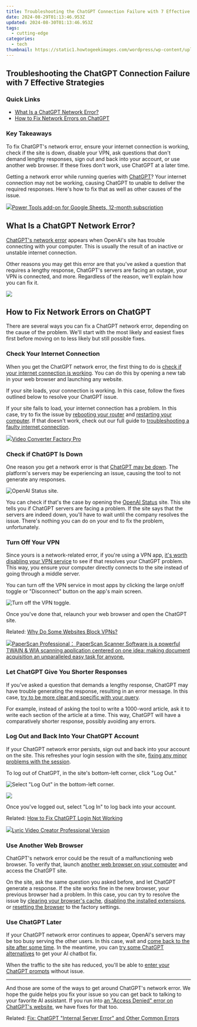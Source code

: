 ```yaml
---
title: Troubleshooting the ChatGPT Connection Failure with 7 Effective Strategies
date: 2024-08-29T01:13:46.953Z
updated: 2024-08-30T01:13:46.953Z
tags:
  - cutting-edge
categories:
  - tech
thumbnail: https://static1.howtogeekimages.com/wordpress/wp-content/uploads/2023/03/52676804756_7e382309e8_o.jpg
---
```


## Troubleshooting the ChatGPT Connection Failure with 7 Effective Strategies

### Quick Links

* [What Is a ChatGPT Network Error?](https://some-techniques.techidaily.com/updated-in-depth-comparison-the-finest-streaming-tv-platforms/)
* [How to Fix Network Errors on ChatGPT](https://vimeo-videos.techidaily.com/vimeo-to-mp4-conversion-made-simple-for-2024/)

### Key Takeaways

 To fix ChatGPT's network error, ensure your internet connection is working, check if the site is down, disable your VPN, ask questions that don't demand lengthy responses, sign out and back into your account, or use another web browser. If these fixes don't work, use ChatGPT at a later time.

 Getting a network error while running queries with [ChatGPT](https://smart-video-editing.techidaily.com/new-how-to-find-free-sites-for-sound-effect-and-add-them-in-final-cut-pro-for-2024/)? Your internet connection may not be working, causing ChatGPT to unable to deliver the required responses. Here's how to fix that as well as other causes of the issue.

<!-- affiliate ads begin -->
<a href="https://secure.2checkout.com/order/checkout.php?PRODS=4721564&QTY=1&AFFILIATE=108875&CART=1"><img src="https://secure.avangate.com/images/merchant/c14a8df1e1b4d5297e9cb30cb34d5a00/products/copy_power-tools-48.png" border="0">Power Tools add-on for Google Sheets, 12-month subscription</a>
<!-- affiliate ads end -->
##  What Is a ChatGPT Network Error?

[ChatGPT's network error](https://win-dash.techidaily.com/latest-update-get-your-logitech-g933-headset-software-here/) appears when OpenAI's site has trouble connecting with your computer. This is usually the result of an inactive or unstable internet connection.

 Other reasons you may get this error are that you've asked a question that requires a lengthy response, ChatGPT's servers are facing an outage, your VPN is connected, and more. Regardless of the reason, we'll explain how you can fix it.

<!-- affiliate ads begin -->
<a href="https://store.nero.com/order/checkout.php?PRODS=42570605&QTY=1&AFFILIATE=108875&CART=1"><img src="http://cdnwww.nero.com/nero-com-wAssets/img/banners/2023/usbXcopy/Nero_USB_x_copy_Screen_2.png" border="0"></a>
<!-- affiliate ads end -->
##  How to Fix Network Errors on ChatGPT

 There are several ways you can fix a ChatGPT network error, depending on the cause of the problem. We'll start with the most likely and easiest fixes first before moving on to less likely but still possible fixes.

###  Check Your Internet Connection

 When you get the ChatGPT network error, the first thing to do is [check if your internet connection is working](https://location-fake.techidaily.com/5-easy-ways-to-change-location-on-youtube-tv-on-poco-x6-pro-drfone-by-drfone-virtual-android/). You can do this by opening a new tab in your web browser and launching any website.

 If your site loads, your connection is working. In this case, follow the fixes outlined below to resolve your ChatGPT issue.

 If your site fails to load, your internet connection has a problem. In this case, try to fix the issue by [rebooting your router](https://extra-information.techidaily.com/updated-chuckle-centric-ringtone-websites-guide/) and [restarting your computer](https://screen-video-capture.techidaily.com/updated-in-2024-addressing-mute-problems-in-obs-live-recording/). If that doesn't work, check out our full guide to [troubleshooting a faulty internet connection](https://screen-capture.techidaily.com/new-warriors-pantheon-valhalla-rebirth-for-2024/).

<!-- affiliate ads begin -->
<a href="https://secure.2checkout.com/order/checkout.php?PRODS=4537547&QTY=1&AFFILIATE=108875&CART=1"><img src="https://secure.avangate.com/images/merchant/4b0a0290ad7df100b77e86839989a75e/products/vcfpro.png" border="0">Video Converter Factory Pro</a>
<!-- affiliate ads end -->
###  Check if ChatGPT Is Down

 One reason you get a network error is that [ChatGPT may be down](https://remote-screen-capture.techidaily.com/2024-approved-game-changing-ps4-screen-recordings-using-obs/). The platform's servers may be experiencing an issue, causing the tool to not generate any responses.

![OpenAI Status site.](https://static1.howtogeekimages.com/wordpress/wp-content/uploads/2023/03/1-openai-status-site.png) 

 You can check if that's the case by opening the [OpenAI Status](https://status.openai.com/) site. This site tells you if ChatGPT servers are facing a problem. If the site says that the servers are indeed down, you'll have to wait until the company resolves the issue. There's nothing you can do on your end to fix the problem, unfortunately.

###  Turn Off Your VPN

 Since yours is a network-related error, if you're using a VPN app, [it's worth disabling your VPN service](https://youtube-zero.techidaily.com/ed-in-2024-regulations-on-capturing-youtube-playbacks/) to see if that resolves your ChatGPT problem. This way, you ensure your computer directly connects to the site instead of going through a middle server.

 You can turn off the VPN service in most apps by clicking the large on/off toggle or "Disconnect" button on the app's main screen.

![Turn off the VPN toggle.](https://static1.howtogeekimages.com/wordpress/wp-content/uploads/2023/03/2-disable-vpn.png) 

 Once you've done that, relaunch your web browser and open the ChatGPT site.

Related: [Why Do Some Websites Block VPNs?](https://youtube-zero.techidaily.com/ed-in-2024-regulations-on-capturing-youtube-playbacks/) 

<!-- affiliate ads begin -->
<a href="https://secure.2checkout.com/order/checkout.php?PRODS=37540879&QTY=1&AFFILIATE=108875&CART=1"><img src="https://paperscan.orpalis.com/img/content/You_prefer_to_use.png" border="0">PaperScan Professional： PaperScan Scanner Software is a powerful TWAIN & WIA scanning application centered on one idea: making document acquisition an unparalleled easy task for anyone.</a>
<!-- affiliate ads end -->
###  Let ChatGPT Give You Shorter Responses

 If you've asked a question that demands a lengthy response, ChatGPT may have trouble generating the response, resulting in an error message. In this case, [try to be more clear and specific with your query](https://extra-resources.techidaily.com/new-capture-clarity-editing-insights-for-professional-results/).

 For example, instead of asking the tool to write a 1000-word article, ask it to write each section of the article at a time. This way, ChatGPT will have a comparatively shorter response, possibly avoiding any errors.

###  Log Out and Back Into Your ChatGPT Account

 If your ChatGPT network error persists, sign out and back into your account on the site. This refreshes your login session with the site, [fixing any minor problems with the session](https://youtube-videos.techidaily.com/channel-catalysts-affiliates-aiding-budgeted-buzzers-for-2024/).

 To log out of ChatGPT, in the site's bottom-left corner, click "Log Out."

![Select "Log Out" in the bottom-left corner.](https://static1.howtogeekimages.com/wordpress/wp-content/uploads/2023/03/3-log-out-chatgpt.png) 

<!-- affiliate ads begin -->
<a href="https://secure.2checkout.com/order/checkout.php?PRODS=33729450&QTY=1&AFFILIATE=108875&CART=1"><img src="https://secure.avangate.com/images/merchant/7f687767ccf20fcea1c9dc4a5adc2326/Digisigner_banner_728_x_90_color_version.png" border="0"></a>
<!-- affiliate ads end -->
 Once you've logged out, select "Log In" to log back into your account.

Related: [How to Fix ChatGPT Login Not Working](https://youtube-videos.techidaily.com/channel-catalysts-affiliates-aiding-budgeted-buzzers-for-2024/) 

<!-- affiliate ads begin -->
<a href="https://secure.2checkout.com/order/checkout.php?PRODS=11224199&QTY=1&AFFILIATE=108875&CART=1"><img src="https://secure.avangate.com/images/merchant/e09fdffe648a30658a9657bbed7b2388/products/copy_boxshot_lyricvideo.png" border="0">Lyric Video Creator Professional Version</a>
<!-- affiliate ads end -->
###  Use Another Web Browser

 ChatGPT's network error could be the result of a malfunctioning web browser. To verify that, launch [another web browser on your computer](https://some-techniques.techidaily.com/new-expert-analysis-vita-video-editor-full-insight/) and access the ChatGPT site.

 On the site, ask the same question you asked before, and let ChatGPT generate a response. If the site works fine in the new browser, your previous browser had a problem. In this case, you can try to resolve the issue by [clearing your browser's cache](https://smart-video-creator.techidaily.com/in-2024-take-control-of-time-top-10-free-video-speed-manipulation-apps-for-mobile/), [disabling the installed extensions](https://technical-tips.techidaily.com/easy-instructions-for-performing-a-successful-chromecast-update/), or [resetting the browser](https://fake-location.techidaily.com/how-to-fix-nubia-z50s-pro-find-my-friends-no-location-found-drfone-by-drfone-virtual-android/) to the factory settings.

###  Use ChatGPT Later

 If your ChatGPT network error continues to appear, OpenAI's servers may be too busy serving the other users. In this case, wait and [come back to the site after some time](https://android-location-track.techidaily.com/top-5-tracking-apps-to-track-tecno-spark-20-without-them-knowing-drfone-by-drfone-virtual-android/). In the meantime, you can [try some ChatGPT alternatives](https://screen-mirroring-recording.techidaily.com/in-2024-3-must-know-methods-to-record-on-your-ipad/) to get your AI chatbot fix.

 When the traffic to the site has reduced, you'll be able to [enter your ChatGPT prompts](https://facebook-clips.techidaily.com/updated-achieve-higher-interactions-mastering-the-art-of-square-videos-for-2024/) without issue.

---

 And those are some of the ways to get around ChatGPT's network error. We hope the guide helps you fix your issue so you can get back to talking to your favorite AI assistant. If you run into [an "Access Denied" error on ChatGPT's website](https://review-topics.techidaily.com/play-hevc-h-265-on-galaxy-xcover-7-is-it-possible-by-aiseesoft-video-converter-play-hevc-video-on-android/), we have fixes for that too.

Related: [Fix: ChatGPT "Internal Server Error" and Other Common Errors](https://win-dash.techidaily.com/latest-update-get-your-logitech-g933-headset-software-here/)

<ins class="adsbygoogle"
     style="display:block"
     data-ad-format="autorelaxed"
     data-ad-client="ca-pub-7571918770474297"
     data-ad-slot="1223367746"></ins>



<ins class="adsbygoogle"
     style="display:block"
     data-ad-client="ca-pub-7571918770474297"
     data-ad-slot="8358498916"
     data-ad-format="auto"
     data-full-width-responsive="true"></ins>


